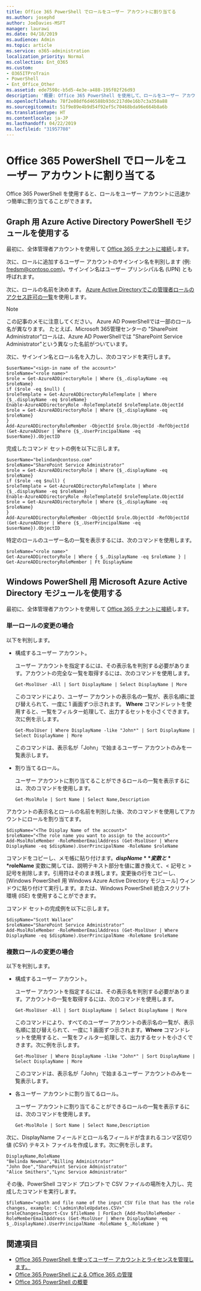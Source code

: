 ```yaml
---
title: Office 365 PowerShell でロールをユーザー アカウントに割り当てる
ms.author: josephd
author: JoeDavies-MSFT
manager: laurawi
ms.date: 04/18/2019
ms.audience: Admin
ms.topic: article
ms.service: o365-administration
localization_priority: Normal
ms.collection: Ent_O365
ms.custom:
- O365ITProTrain
- PowerShell
- Ent_Office_Other
ms.assetid: ede7598c-b5d5-4e3e-a488-195f02f26d93
description: '概要: Office 365 PowerShell を使用して、ロールをユーザー アカウントに割り当てます。'
ms.openlocfilehash: 78f2e08df6d46588b93dc217d0e16b7c3a350a88
ms.sourcegitcommit: 51f9e89e4b9d54f92ef5c70468bda96e664b8a6b
ms.translationtype: HT
ms.contentlocale: ja-JP
ms.lasthandoff: 04/22/2019
ms.locfileid: "31957708"
---
```

# <a name="assign-roles-to-user-accounts-with-office-365-powershell"></a>Office 365 PowerShell でロールをユーザー アカウントに割り当てる

Office 365 PowerShell を使用すると、ロールをユーザー アカウントに迅速かつ簡単に割り当てることができます。

## <a name="use-the-azure-active-directory-powershell-for-graph-module"></a>Graph 用 Azure Active Directory PowerShell モジュールを使用する

最初に、全体管理者アカウントを使用して [Office 365 テナントに接続](connect-to-office-365-powershell.md#connect-with-the-azure-active-directory-powershell-for-graph-module)します。
  
次に、ロールに追加するユーザー アカウントのサインイン名を判別します (例: fredsm@contoso.com)。サインイン名はユーザー プリンシパル名 (UPN) とも呼ばれます。

次に、ロールの名前を決めます。 [Azure Active Directoryでこの管理者ロールのアクセス許可の一覧](https://docs.microsoft.com/azure/active-directory/users-groups-roles/directory-assign-admin-roles)を使用します。

>[!Note]
>この記事のメモに注意してください。 Azure AD PowerShellでは一部のロール名が異なります。 たとえば、Microsoft 365管理センターの "SharePoint Administrator"ロールは、Azure AD PowerShellでは "SharePoint Service Administrator"という異なった名前がついています。
>

次に、サインイン名とロール名を入力し、次のコマンドを実行します。
  
```
$userName="<sign-in name of the account>"
$roleName="<role name>"
$role = Get-AzureADDirectoryRole | Where {$_.displayName -eq $roleName}
if ($role -eq $null) {
$roleTemplate = Get-AzureADDirectoryRoleTemplate | Where {$_.displayName -eq $roleName}
Enable-AzureADDirectoryRole -RoleTemplateId $roleTemplate.ObjectId
$role = Get-AzureADDirectoryRole | Where {$_.displayName -eq $roleName}
}
Add-AzureADDirectoryRoleMember -ObjectId $role.ObjectId -RefObjectId (Get-AzureADUser | Where {$_.UserPrincipalName -eq $userName}).ObjectID
```

完成したコマンド セットの例を以下に示します。
  
```
$userName="belindan@contoso.com"
$roleName="SharePoint Service Administrator"
$role = Get-AzureADDirectoryRole | Where {$_.displayName -eq $roleName}
if ($role -eq $null) {
$roleTemplate = Get-AzureADDirectoryRoleTemplate | Where {$_.displayName -eq $roleName}
Enable-AzureADDirectoryRole -RoleTemplateId $roleTemplate.ObjectId
$role = Get-AzureADDirectoryRole | Where {$_.displayName -eq $roleName}
}
Add-AzureADDirectoryRoleMember -ObjectId $role.ObjectId -RefObjectId (Get-AzureADUser | Where {$_.UserPrincipalName -eq $userName}).ObjectID
```

特定のロールのユーザー名の一覧を表示するには、次のコマンドを使用します。

```
$roleName="<role name>"
Get-AzureADDirectoryRole | Where { $_.DisplayName -eq $roleName } | Get-AzureADDirectoryRoleMember | Ft DisplayName
```

## <a name="use-the-microsoft-azure-active-directory-module-for-windows-powershell"></a>Windows PowerShell 用 Microsoft Azure Active Directory モジュールを使用する

最初に、全体管理者アカウントを使用して [Office 365 テナントに接続](connect-to-office-365-powershell.md#connect-with-the-microsoft-azure-active-directory-module-for-windows-powershell)します。
  
### <a name="for-a-single-role-change"></a>単一ロールの変更の場合

以下を判別します。
  
- 構成するユーザー アカウント。
    
    ユーザー アカウントを指定するには、その表示名を判別する必要があります。アカウントの完全な一覧を取得するには、次のコマンドを使用します。
    
  ```
  Get-MsolUser -All | Sort DisplayName | Select DisplayName | More
  ```

    このコマンドにより、ユーザー アカウントの表示名の一覧が、表示名順に並び替えられて、一度に 1 画面ずつ示されます。 **Where** コマンドレットを使用すると、一覧をフィルター処理して、出力するセットを小さくできます。次に例を示します。
    
  ```
  Get-MsolUser | Where DisplayName -like "John*" | Sort DisplayName | Select DisplayName | More
  ```

    このコマンドは、表示名が「John」で始まるユーザー アカウントのみを一覧表示します。
    
- 割り当てるロール。
    
    ユーザー アカウントに割り当てることができるロールの一覧を表示するには、次のコマンドを使用します。
    
  ```
  Get-MsolRole | Sort Name | Select Name,Description
  ```

アカウントの表示名とロールの名前を判別した後、次のコマンドを使用してアカウントにロールを割り当てます。
  
```
$dispName="<The Display Name of the account>"
$roleName="<The role name you want to assign to the account>"
Add-MsolRoleMember -RoleMemberEmailAddress (Get-MsolUser | Where DisplayName -eq $dispName).UserPrincipalName -RoleName $roleName
```

コマンドをコピーし、メモ帳に貼り付けます。**$dispName** 変数と **$roleName** 変数に関しては、説明テキスト部分を値に置き換えて、\< 記号と > 記号を削除します。引用符はそのまま残します。変更後の行をコピーし、[Windows PowerShell 用 Windows Azure Active Directory モジュール] ウィンドウに貼り付けて実行します。または、Windows PowerShell 統合スクリプト環境 (ISE) を使用することができます。
  
コマンド セットの完成例を以下に示します。
  
```
$dispName="Scott Wallace"
$roleName="SharePoint Service Administrator"
Add-MsolRoleMember -RoleMemberEmailAddress (Get-MsolUser | Where DisplayName -eq $dispName).UserPrincipalName -RoleName $roleName
```

### <a name="for-multiple-role-changes"></a>複数ロールの変更の場合

以下を判別します。
  
- 構成するユーザー アカウント。
    
    ユーザー アカウントを指定するには、その表示名を判別する必要があります。アカウントの一覧を取得するには、次のコマンドを使用します。
    
  ```
  Get-MsolUser -All | Sort DisplayName | Select DisplayName | More
  ```

    このコマンドにより、すべてのユーザー アカウントの表示名の一覧が、表示名順に並び替えられて、一度に 1 画面ずつ示されます。**Where** コマンドレットを使用すると、一覧をフィルター処理して、出力するセットを小さくできます。次に例を示します。
    
  ```
  Get-MsolUser | Where DisplayName -like "John*" | Sort DisplayName | Select DisplayName | More
  ```

    このコマンドは、表示名が「John」で始まるユーザー アカウントのみを一覧表示します。
    
- 各ユーザー アカウントに割り当てるロール。
    
    ユーザー アカウントに割り当てることができるロールの一覧を表示するには、次のコマンドを使用します。
    
  ```
  Get-MsolRole | Sort Name | Select Name,Description
  ```

次に、DisplayName フィールドとロール名フィールドが含まれるコンマ区切り値 (CSV) テキスト ファイルを作成します。次に例を示します。
  
```
DisplayName,RoleName
"Belinda Newman","Billing Administrator"
"John Doe","SharePoint Service Administrator"
"Alice Smithers","Lync Service Administrator"
```

その後、PowerShell コマンド プロンプトで CSV ファイルの場所を入力し、完成したコマンドを実行します。
  
```
$fileName="<path and file name of the input CSV file that has the role changes, example: C:\admin\RoleUpdates.CSV>"
$roleChanges=Import-Csv $fileName | ForEach {Add-MsolRoleMember -RoleMemberEmailAddress (Get-MsolUser | Where DisplayName -eq $_.DisplayName).UserPrincipalName -RoleName $_.RoleName }

```

## <a name="see-also"></a>関連項目

- [Office 365 PowerShell を使ってユーザー アカウントとライセンスを管理します。](manage-user-accounts-and-licenses-with-office-365-powershell.md)
- [Office 365 PowerShell による Office 365 の管理](manage-office-365-with-office-365-powershell.md)
- [Office 365 PowerShell の概要](getting-started-with-office-365-powershell.md)
